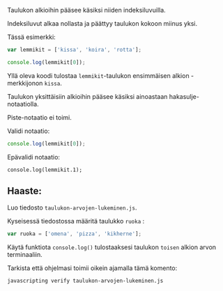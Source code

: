 Taulukon alkioihin pääsee käsiksi niiden indeksiluvuilla.

Indeksiluvut alkaa nollasta ja päättyy taulukon kokoon miinus yksi.

Tässä esimerkki:


```js
var lemmikit = ['kissa', 'koira', 'rotta'];

console.log(lemmikit[0]);
```

Yllä oleva koodi tulostaa `lemmikit`-taulukon ensimmäisen alkion - merkkijonon `kissa`.

Taulukon yksittäisiin alkioihin pääsee käsiksi ainoastaan hakasulje-notaatiolla.

Piste-notaatio ei toimi.

Validi notaatio:

```js
console.log(lemmikit[0]);
```

Epävalidi notaatio:
```
console.log(lemmikit.1);
```

## Haaste:

Luo tiedosto `taulukon-arvojen-lukeminen.js`.

Kyseisessä tiedostossa määritä taulukko `ruoka` :
```js
var ruoka = ['omena', 'pizza', 'kikherne'];
```


Käytä funktiota `console.log()` tulostaaksesi taulukon `toisen` alkion arvon terminaaliin.

Tarkista että ohjelmasi toimii oikein ajamalla tämä komento:

```bash
javascripting verify taulukon-arvojen-lukeminen.js
```
